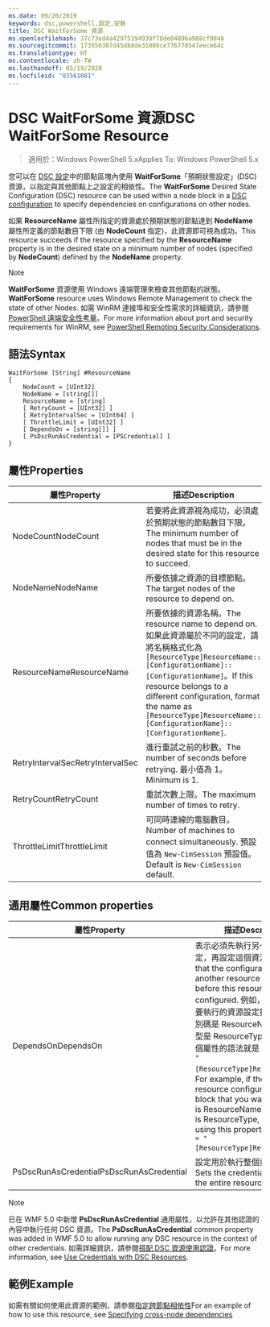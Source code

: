 ```yaml
---
ms.date: 09/20/2019
keywords: dsc,powershell,設定,安裝
title: DSC WaitForSome 資源
ms.openlocfilehash: 37c73ed4a42975194938f78de04096a988cf9846
ms.sourcegitcommit: 173556307d45d88de31086ce776770547eece64c
ms.translationtype: HT
ms.contentlocale: zh-TW
ms.lasthandoff: 05/19/2020
ms.locfileid: "83561081"
---
```

# <a name="dsc-waitforsome-resource"></a><span data-ttu-id="22f27-103">DSC WaitForSome 資源</span><span class="sxs-lookup"><span data-stu-id="22f27-103">DSC WaitForSome Resource</span></span>

> <span data-ttu-id="22f27-104">適用於：Windows PowerShell 5.x</span><span class="sxs-lookup"><span data-stu-id="22f27-104">Applies To: Windows PowerShell 5.x</span></span>

<span data-ttu-id="22f27-105">您可以在 [DSC 設定](../../../configurations/configurations.md)中的節點區塊內使用 **WaitForSome**「預期狀態設定」(DSC) 資源，以指定與其他節點上之設定的相依性。</span><span class="sxs-lookup"><span data-stu-id="22f27-105">The **WaitForSome** Desired State Configuration (DSC) resource can be used within a node block in a [DSC configuration](../../../configurations/configurations.md) to specify dependencies on configurations on other nodes.</span></span>

<span data-ttu-id="22f27-106">如果 **ResourceName** 屬性所指定的資源處於預期狀態的節點達到 **NodeName** 屬性所定義的節點數目下限 (由 **NodeCount** 指定)，此資源即可視為成功。</span><span class="sxs-lookup"><span data-stu-id="22f27-106">This resource succeeds if the resource specified by the **ResourceName** property is in the desired state on a minimum number of nodes (specified by **NodeCount**) defined by the **NodeName** property.</span></span>

> [!NOTE]
> <span data-ttu-id="22f27-107">**WaitForSome** 資源使用 Windows 遠端管理來檢查其他節點的狀態。</span><span class="sxs-lookup"><span data-stu-id="22f27-107">**WaitForSome** resource uses Windows Remote Management to check the state of other Nodes.</span></span> <span data-ttu-id="22f27-108">如需 WinRM 連接埠和安全性需求的詳細資訊，請參閱 [PowerShell 遠端安全性考量](/powershell/scripting/learn/remoting/winrmsecurity?view=powershell-6)。</span><span class="sxs-lookup"><span data-stu-id="22f27-108">For more information about port and security requirements for WinRM, see [PowerShell Remoting Security Considerations](/powershell/scripting/learn/remoting/winrmsecurity?view=powershell-6).</span></span>

## <a name="syntax"></a><span data-ttu-id="22f27-109">語法</span><span class="sxs-lookup"><span data-stu-id="22f27-109">Syntax</span></span>

```Syntax
WaitForSome [String] #ResourceName
{
    NodeCount = [UInt32]
    NodeName = [string[]]
    ResourceName = [string]
    [ RetryCount = [UInt32] ]
    [ RetryIntervalSec = [UInt64] ]
    [ ThrottleLimit = [UInt32] ]
    [ DependsOn = [string[]] ]
    [ PsDscRunAsCredential = [PSCredential] ]
}
```

## <a name="properties"></a><span data-ttu-id="22f27-110">屬性</span><span class="sxs-lookup"><span data-stu-id="22f27-110">Properties</span></span>

|<span data-ttu-id="22f27-111">屬性</span><span class="sxs-lookup"><span data-stu-id="22f27-111">Property</span></span> |<span data-ttu-id="22f27-112">描述</span><span class="sxs-lookup"><span data-stu-id="22f27-112">Description</span></span> |
|---|---|
|<span data-ttu-id="22f27-113">NodeCount</span><span class="sxs-lookup"><span data-stu-id="22f27-113">NodeCount</span></span> |<span data-ttu-id="22f27-114">若要將此資源視為成功，必須處於預期狀態的節點數目下限。</span><span class="sxs-lookup"><span data-stu-id="22f27-114">The minimum number of nodes that must be in the desired state for this resource to succeed.</span></span> |
|<span data-ttu-id="22f27-115">NodeName</span><span class="sxs-lookup"><span data-stu-id="22f27-115">NodeName</span></span> |<span data-ttu-id="22f27-116">所要依據之資源的目標節點。</span><span class="sxs-lookup"><span data-stu-id="22f27-116">The target nodes of the resource to depend on.</span></span> |
|<span data-ttu-id="22f27-117">ResourceName</span><span class="sxs-lookup"><span data-stu-id="22f27-117">ResourceName</span></span> |<span data-ttu-id="22f27-118">所要依據的資源名稱。</span><span class="sxs-lookup"><span data-stu-id="22f27-118">The resource name to depend on.</span></span> <span data-ttu-id="22f27-119">如果此資源屬於不同的設定，請將名稱格式化為 `[ResourceType]ResourceName::[ConfigurationName]::[ConfigurationName]`。</span><span class="sxs-lookup"><span data-stu-id="22f27-119">If this resource belongs to a different configuration, format the name as `[ResourceType]ResourceName::[ConfigurationName]::[ConfigurationName]`.</span></span> |
|<span data-ttu-id="22f27-120">RetryIntervalSec</span><span class="sxs-lookup"><span data-stu-id="22f27-120">RetryIntervalSec</span></span> |<span data-ttu-id="22f27-121">進行重試之前的秒數。</span><span class="sxs-lookup"><span data-stu-id="22f27-121">The number of seconds before retrying.</span></span> <span data-ttu-id="22f27-122">最小值為 1。</span><span class="sxs-lookup"><span data-stu-id="22f27-122">Minimum is 1.</span></span> |
|<span data-ttu-id="22f27-123">RetryCount</span><span class="sxs-lookup"><span data-stu-id="22f27-123">RetryCount</span></span> |<span data-ttu-id="22f27-124">重試次數上限。</span><span class="sxs-lookup"><span data-stu-id="22f27-124">The maximum number of times to retry.</span></span> |
|<span data-ttu-id="22f27-125">ThrottleLimit</span><span class="sxs-lookup"><span data-stu-id="22f27-125">ThrottleLimit</span></span> |<span data-ttu-id="22f27-126">可同時連線的電腦數目。</span><span class="sxs-lookup"><span data-stu-id="22f27-126">Number of machines to connect simultaneously.</span></span> <span data-ttu-id="22f27-127">預設值為 `New-CimSession` 預設值。</span><span class="sxs-lookup"><span data-stu-id="22f27-127">Default is `New-CimSession` default.</span></span> |

## <a name="common-properties"></a><span data-ttu-id="22f27-128">通用屬性</span><span class="sxs-lookup"><span data-stu-id="22f27-128">Common properties</span></span>

|<span data-ttu-id="22f27-129">屬性</span><span class="sxs-lookup"><span data-stu-id="22f27-129">Property</span></span> |<span data-ttu-id="22f27-130">描述</span><span class="sxs-lookup"><span data-stu-id="22f27-130">Description</span></span> |
|---|---|
|<span data-ttu-id="22f27-131">DependsOn</span><span class="sxs-lookup"><span data-stu-id="22f27-131">DependsOn</span></span> |<span data-ttu-id="22f27-132">表示必須先執行另一個資源的設定，再設定這個資源。</span><span class="sxs-lookup"><span data-stu-id="22f27-132">Indicates that the configuration of another resource must run before this resource is configured.</span></span> <span data-ttu-id="22f27-133">例如，如果第一個想要執行的資源設定指令碼區塊識別碼是 ResourceName，而其類型是 ResourceType，則使用這個屬性的語法就是 `DependsOn = "[ResourceType]ResourceName"`。</span><span class="sxs-lookup"><span data-stu-id="22f27-133">For example, if the ID of the resource configuration script block that you want to run first is ResourceName and its type is ResourceType, the syntax for using this property is `DependsOn = "[ResourceType]ResourceName"`.</span></span> |
|<span data-ttu-id="22f27-134">PsDscRunAsCredential</span><span class="sxs-lookup"><span data-stu-id="22f27-134">PsDscRunAsCredential</span></span> |<span data-ttu-id="22f27-135">設定用於執行整個資源的認證。</span><span class="sxs-lookup"><span data-stu-id="22f27-135">Sets the credential for running the entire resource as.</span></span> |

> [!NOTE]
> <span data-ttu-id="22f27-136">已在 WMF 5.0 中新增 **PsDscRunAsCredential** 通用屬性，以允許在其他認證的內容中執行任何 DSC 資源。</span><span class="sxs-lookup"><span data-stu-id="22f27-136">The **PsDscRunAsCredential** common property was added in WMF 5.0 to allow running any DSC resource in the context of other credentials.</span></span> <span data-ttu-id="22f27-137">如需詳細資訊，請參閱[搭配 DSC 資源使用認證](../../../configurations/runasuser.md)。</span><span class="sxs-lookup"><span data-stu-id="22f27-137">For more information, see [Use Credentials with DSC Resources](../../../configurations/runasuser.md).</span></span>

## <a name="example"></a><span data-ttu-id="22f27-138">範例</span><span class="sxs-lookup"><span data-stu-id="22f27-138">Example</span></span>

<span data-ttu-id="22f27-139">如需有關如何使用此資源的範例，請參閱[指定跨節點相依性](../../../configurations/crossNodeDependencies.md)</span><span class="sxs-lookup"><span data-stu-id="22f27-139">For an example of how to use this resource, see [Specifying cross-node dependencies](../../../configurations/crossNodeDependencies.md)</span></span>
